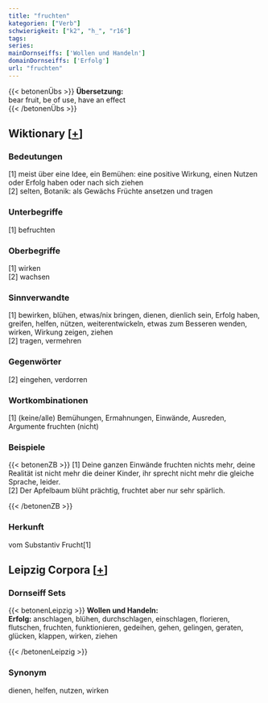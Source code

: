 ```yaml
---
title: "fruchten"
kategorien: ["Verb"]
schwierigkeit: ["k2", "h_", "r16"]
tags:
series:
mainDornseiffs: ['Wollen und Handeln']
domainDornseiffs: ['Erfolg']
url: "fruchten"
---
```


{{< betonenÜbs >}}
**Übersetzung:**  
bear fruit, be of use, have an effect  
{{< /betonenÜbs >}}

## Wiktionary [[+](https://de.wiktionary.org/wiki/fruchten)]

### Bedeutungen
[1] meist über eine Idee, ein Bemühen: eine positive Wirkung, einen Nutzen oder Erfolg haben oder nach sich ziehen  
[2] selten, Botanik: als Gewächs Früchte ansetzen und tragen  

### Unterbegriffe
[1] befruchten  

### Oberbegriffe
[1] wirken  
[2] wachsen  

### Sinnverwandte
[1] bewirken, blühen, etwas/nix bringen, dienen, dienlich sein, Erfolg haben, greifen, helfen, nützen, weiterentwickeln, etwas zum Besseren wenden, wirken, Wirkung zeigen, ziehen  
[2] tragen, vermehren  

### Gegenwörter
[2] eingehen, verdorren  

### Wortkombinationen
[1] (keine/alle) Bemühungen, Ermahnungen, Einwände, Ausreden, Argumente fruchten (nicht)  

### Beispiele
{{< betonenZB >}}
[1] Deine ganzen Einwände fruchten nichts mehr, deine Realität ist nicht mehr die deiner Kinder, ihr sprecht nicht mehr die gleiche Sprache, leider.  
[2] Der Apfelbaum blüht prächtig, fruchtet aber nur sehr spärlich.  

{{< /betonenZB >}}
### Herkunft
vom Substantiv Frucht[1]  


## Leipzig Corpora [[+](https://corpora.uni-leipzig.de/en/res?word=fruchten&corpusId=deu_newscrawl-public_2018)]

### Dornseiff Sets
{{< betonenLeipzig >}}
**Wollen und Handeln:**  
**Erfolg:** anschlagen, blühen, durchschlagen, einschlagen, florieren, flutschen, fruchten, funktionieren, gedeihen, gehen, gelingen, geraten, glücken, klappen, wirken, ziehen  

{{< /betonenLeipzig >}}

### Synonym
dienen, helfen, nutzen, wirken

